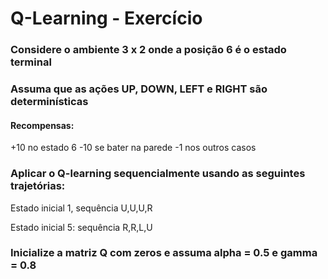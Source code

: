 # Q-Learning - Exercício

### Considere o ambiente 3 x 2 onde a posição 6 é o estado terminal

### Assuma que as ações UP, DOWN, LEFT e RIGHT são determinísticas

#### Recompensas:

+10 no estado 6
-10 se bater na parede
-1 nos outros casos

### Aplicar o Q-learning sequencialmente usando as seguintes trajetórias:

Estado inicial 1, sequência U,U,U,R

Estado inicial 5: sequência R,R,L,U

### Inicialize a matriz Q com zeros e assuma alpha = 0.5 e gamma = 0.8
